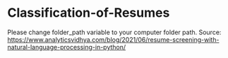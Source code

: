 # Classification-of-Resumes
Please change folder_path variable to your computer folder path.
Source: https://www.analyticsvidhya.com/blog/2021/06/resume-screening-with-natural-language-processing-in-python/
